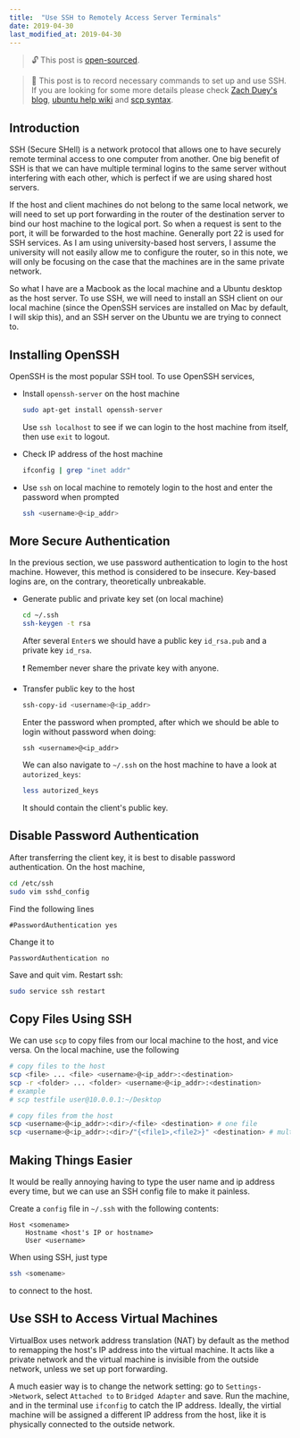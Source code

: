 ```yaml
---
title:  "Use SSH to Remotely Access Server Terminals"
date: 2019-04-30
last_modified_at: 2019-04-30
---
```


> :unlock: This post is [open-sourced](https://github.com/hnqiu/open-sourced-posts/blob/master/2019-04-30-using-ssh.md).

> :pencil: This post is to record necessary commands to set up and use SSH. If you are looking for some more details please check [Zach Duey's blog][zach], [ubuntu help wiki][ubuntu_ssh] and [scp syntax][scp].

## Introduction

SSH (Secure SHell) is a network protocol that allows one to have securely remote terminal access to one computer from another.
One big benefit of SSH is that we can have multiple terminal logins to the same server without interfering with each other, which is perfect if we are using shared host servers.

If the host and client machines do not belong to the same local network, we will need to set up port forwarding in the router of the destination server to bind our host machine to the logical port. So when a request is sent to the port, it will be forwarded to the host machine. Generally port 22 is used for SSH services. 
As I am using university-based host servers, I assume the university will not easily allow me to configure the router, so in this note, we will only be focusing on the case that the machines are in the same private network.

So what I have are a Macbook as the local machine and a Ubuntu desktop as the host server.
To use SSH, we will need to install an SSH client on our local machine (since the OpenSSH services are installed on Mac by default, I will skip this), and an SSH server on the Ubuntu we are trying to connect to. 

## Installing OpenSSH

OpenSSH is the most popular SSH tool. To use OpenSSH services, 

- Install `openssh-server` on the host machine
  ```sh
  sudo apt-get install openssh-server
  ```
  Use `ssh localhost` to see if we can login to the host machine from itself, then use `exit` to logout.

- Check IP address of the host machine
  ```sh
  ifconfig | grep "inet addr"
  ```

- Use `ssh` on local machine to remotely login to the host and enter the password when prompted
  ```sh
  ssh <username>@<ip_addr>
  ```

## More Secure Authentication 

In the previous section, we use password authentication to login to the host machine. However, this method is considered to be insecure. Key-based logins are, on the contrary, theoretically unbreakable.

- Generate public and private key set (on local machine)
  ```sh
  cd ~/.ssh
  ssh-keygen -t rsa
  ```
  After several `Enter`s we should have a public key `id_rsa.pub` and a private key `id_rsa`. 

  :exclamation: Remember never share the private key with anyone.

- Transfer public key to the host
  ```sh
  ssh-copy-id <username>@<ip_addr>
  ```
  Enter the password when prompted, after which we should be able to login without password when doing:
  ```shell
  ssh <username>@<ip_addr>
  ```
  We can also navigate to `~/.ssh` on the host machine to have a look at `autorized_keys`:
  ```sh
  less autorized_keys
  ```
  It should contain the client's public key.

## Disable Password Authentication
After transferring the client key, it is best to disable password authentication. On the host machine,
```sh
cd /etc/ssh
sudo vim sshd_config
```

Find the following lines
```
#PasswordAuthentication yes
```

Change it to
```
PasswordAuthentication no
```

Save and quit vim. Restart ssh:
```sh
sudo service ssh restart
```

## Copy Files Using SSH
We can use `scp` to copy files from our local machine to the host, and vice versa.
On the local machine, use the following
```sh
# copy files to the host
scp <file> ... <file> <username>@<ip_addr>:<destination> 
scp -r <folder> ... <folder> <username>@<ip_addr>:<destination>
# example
# scp testfile user@10.0.0.1:~/Desktop

# copy files from the host
scp <username>@<ip_addr>:<dir>/<file> <destination> # one file
scp <username>@<ip_addr>:<dir>/"{<file1>,<file2>}" <destination> # multiple files
```

## Making Things Easier

It would be really annoying having to type the user name and ip address every time, but we can use an SSH config file to make it painless.

Create a `config` file in `~/.ssh` with the following contents:
```
Host <somename>
    Hostname <host's IP or hostname>
    User <username>
```

When using SSH, just type
```sh
ssh <somename>
```
to connect to the host.


## Use SSH to Access Virtual Machines

VirtualBox uses network address translation (NAT) by default as the method to remapping the host's IP address into the virtual machine. It acts like a private network and the virtual machine is invisible from the outside network, unless we set up port forwarding. 

A much easier way is to change the network setting: go to `Settings->Network`, select `Attached to` to `Bridged Adapter` and save.
Run the machine, and in the terminal use `ifconfig` to catch the IP address. Ideally, the virtial machine will be assigned a different IP address from the host, like it is physically connected to the outside network.


[zach]: https://dev.to/zduey/how-to-set-up-an-ssh-server-on-a-home-computer

[ubuntu_ssh]: https://help.ubuntu.com/community/SSH/OpenSSH/Keys

[scp]: http://www.hypexr.org/linux_scp_help.php

